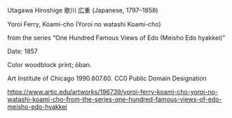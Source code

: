 Utagawa Hiroshige 歌川 広重 (Japanese, 1797–1858)

Yoroi Ferry, Koami-cho (Yoroi no watashi Koami-cho)

from the series “One Hundred Famous Views of Edo (Meisho Edo hyakkei)”

Date: 1857

Color woodblock print; ōban. 

Art Institute of Chicago 1990.607.60. CC0 Public Domain Designation

https://www.artic.edu/artworks/196739/yoroi-ferry-koami-cho-yoroi-no-watashi-koami-cho-from-the-series-one-hundred-famous-views-of-edo-meisho-edo-hyakkei
